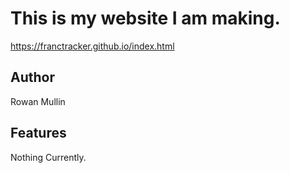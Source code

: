 # This is my website I am making.

https://franctracker.github.io/index.html

## Author

Rowan Mullin

## Features

Nothing Currently.

